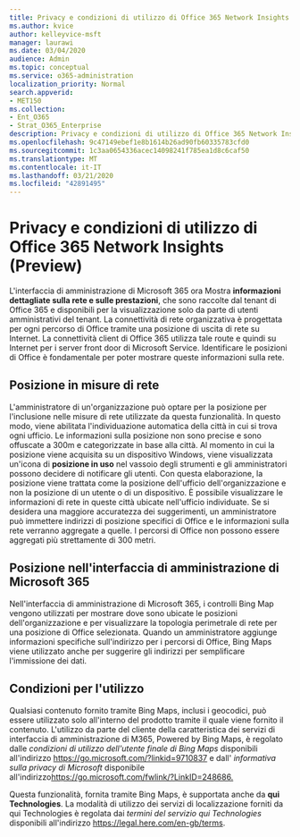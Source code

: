```yaml
---
title: Privacy e condizioni di utilizzo di Office 365 Network Insights (Preview)
ms.author: kvice
author: kelleyvice-msft
manager: laurawi
ms.date: 03/04/2020
audience: Admin
ms.topic: conceptual
ms.service: o365-administration
localization_priority: Normal
search.appverid:
- MET150
ms.collection:
- Ent_O365
- Strat_O365_Enterprise
description: Privacy e condizioni di utilizzo di Office 365 Network Insights (Preview)
ms.openlocfilehash: 9c47149ebef1e8b1614b26ad90fb60335783cfd0
ms.sourcegitcommit: 1c3aa0654336acec14098241f785ea1d8c6caf50
ms.translationtype: MT
ms.contentlocale: it-IT
ms.lasthandoff: 03/21/2020
ms.locfileid: "42891495"
---
```

# <a name="office-365-network-insights-privacy-and-terms-of-use-preview"></a>Privacy e condizioni di utilizzo di Office 365 Network Insights (Preview)

L'interfaccia di amministrazione di Microsoft 365 ora Mostra **informazioni dettagliate sulla rete e sulle prestazioni**, che sono raccolte dal tenant di Office 365 e disponibili per la visualizzazione solo da parte di utenti amministrativi del tenant. La connettività di rete organizzativa è progettata per ogni percorso di Office tramite una posizione di uscita di rete su Internet. La connettività client di Office 365 utilizza tale route e quindi su Internet per i server front door di Microsoft Service. Identificare le posizioni di Office è fondamentale per poter mostrare queste informazioni sulla rete.

## <a name="location-in-network-measurements"></a>Posizione in misure di rete

L'amministratore di un'organizzazione può optare per la posizione per l'inclusione nelle misure di rete utilizzate da questa funzionalità. In questo modo, viene abilitata l'individuazione automatica della città in cui si trova ogni ufficio. Le informazioni sulla posizione non sono precise e sono offuscate a 300m e categorizzate in base alla città. Al momento in cui la posizione viene acquisita su un dispositivo Windows, viene visualizzata un'icona di **posizione in uso** nel vassoio degli strumenti e gli amministratori possono decidere di notificare gli utenti. Con questa elaborazione, la posizione viene trattata come la posizione dell'ufficio dell'organizzazione e non la posizione di un utente o di un dispositivo. È possibile visualizzare le informazioni di rete in queste città ubicate nell'ufficio individuate. Se si desidera una maggiore accuratezza dei suggerimenti, un amministratore può immettere indirizzi di posizione specifici di Office e le informazioni sulla rete verranno aggregate a quelle. I percorsi di Office non possono essere aggregati più strettamente di 300 metri.

## <a name="location-in-the-microsoft-365-admin-center"></a>Posizione nell'interfaccia di amministrazione di Microsoft 365

Nell'interfaccia di amministrazione di Microsoft 365, i controlli Bing Map vengono utilizzati per mostrare dove sono ubicate le posizioni dell'organizzazione e per visualizzare la topologia perimetrale di rete per una posizione di Office selezionata. Quando un amministratore aggiunge informazioni specifiche sull'indirizzo per i percorsi di Office, Bing Maps viene utilizzato anche per suggerire gli indirizzi per semplificare l'immissione dei dati.

## <a name="terms-of-use"></a>Condizioni per l'utilizzo

Qualsiasi contenuto fornito tramite Bing Maps, inclusi i geocodici, può essere utilizzato solo all'interno del prodotto tramite il quale viene fornito il contenuto. L'utilizzo da parte del cliente della caratteristica dei servizi di interfaccia di amministrazione di M365, Powered by Bing Maps, è regolato dalle _condizioni di utilizzo dell'utente finale di Bing Maps_ disponibili all'indirizzo <https://go.microsoft.com/?linkid=9710837> e dall' _informativa sulla privacy di Microsoft_ disponibile all'indirizzo<https://go.microsoft.com/fwlink/?LinkID=248686.>

Questa funzionalità, fornita tramite Bing Maps, è supportata anche da **qui Technologies**. La modalità di utilizzo dei servizi di localizzazione forniti da qui Technologies è regolata dai _termini del servizio qui Technologies_ disponibili all'indirizzo <https://legal.here.com/en-gb/terms>.
